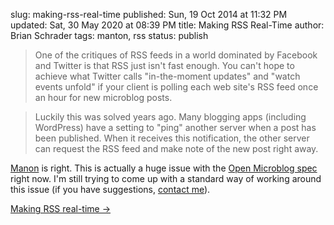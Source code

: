 slug: making-rss-real-time
published: Sun, 19 Oct 2014 at 11:32 PM
updated: Sat, 30 May 2020 at 08:39 PM
title: Making RSS Real-Time
author: Brian Schrader
tags: manton, rss
status: publish

> One of the critiques of RSS feeds in a world dominated by Facebook and Twitter is that RSS just isn't fast enough. You can't hope to achieve what Twitter calls "in-the-moment updates" and "watch events unfold" if your client is polling each web site's RSS feed once an hour for new microblog posts.

> Luckily this was solved years ago. Many blogging apps (including WordPress) have a setting to "ping" another server when a post has been published. When it receives this notification, the other server can request the RSS feed and make note of the new post right away.

[Manon](http://www.manton.org) is right. This is actually a huge issue with the [Open Microblog spec][1] right now. I'm still trying to come up with a standard way of working around this issue (if you have suggestions, [contact me][2]).

[1]: https://github.com/Sonictherocketman/Open-Microblog
[2]: http://brianschrader.com/about/

[Making RSS real-time &#8594;](http://www.manton.org/2014/10/making-rss-real-time.html)